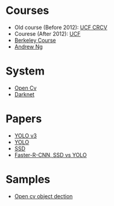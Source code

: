 # Courses
* Old course (Before 2012): [UCF CRCV](https://www.youtube.com/watch?v=_qgKQGsuKeQ&index=5&list=PLd3hlSJsX_Imk_BPmB_H3AQjFKZS9XgZm)
* Courese (After 2012): [UCF](https://sites.google.com/site/ucfcap6411/schedule)
* [Berkeley Course](http://inst.eecs.berkeley.edu/~cs280/sp18/)
* [Andrew Ng](https://www.youtube.com/watch?v=9s_FpMpdYW8)

# System
* [Open Cv](https://opencv-python-tutroals.readthedocs.io/en/latest/py_tutorials/py_tutorials.html)
* [Darknet](https://github.com/pjreddie/darknet/tree/master)

# Papers
* [YOLO v3](https://pjreddie.com/media/files/papers/YOLOv3.pdf)
* [YOLO](https://arxiv.org/abs/1506.02640)
* [SSD](https://arxiv.org/abs/1512.02325)
* [Faster-R-CNN, SSD vs YOLO](https://medium.com/@jonathan_hui/what-do-we-learn-from-single-shot-object-detectors-ssd-yolo-fpn-focal-loss-3888677c5f4d)

# Samples
* [Open cv object dection](https://www.arunponnusamy.com/yolo-object-detection-opencv-python.html)
